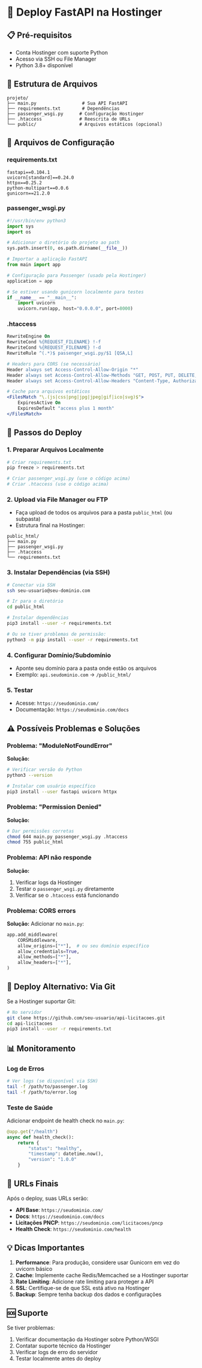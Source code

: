 # 🚀 Deploy FastAPI na Hostinger

## 📋 Pré-requisitos
- Conta Hostinger com suporte Python
- Acesso via SSH ou File Manager
- Python 3.8+ disponível

## 📁 Estrutura de Arquivos

```
projeto/
├── main.py                 # Sua API FastAPI
├── requirements.txt        # Dependências
├── passenger_wsgi.py      # Configuração Hostinger
├── .htaccess              # Reescrita de URLs
└── public/                # Arquivos estáticos (opcional)
```

## 📄 Arquivos de Configuração

### requirements.txt
```
fastapi==0.104.1
uvicorn[standard]==0.24.0
httpx==0.25.2
python-multipart==0.0.6
gunicorn==21.2.0
```

### passenger_wsgi.py
```python
#!/usr/bin/env python3
import sys
import os

# Adicionar o diretório do projeto ao path
sys.path.insert(0, os.path.dirname(__file__))

# Importar a aplicação FastAPI
from main import app

# Configuração para Passenger (usado pela Hostinger)
application = app

# Se estiver usando gunicorn localmente para testes
if __name__ == "__main__":
    import uvicorn
    uvicorn.run(app, host="0.0.0.0", port=8000)
```

### .htaccess
```apache
RewriteEngine On
RewriteCond %{REQUEST_FILENAME} !-f
RewriteCond %{REQUEST_FILENAME} !-d
RewriteRule ^(.*)$ passenger_wsgi.py/$1 [QSA,L]

# Headers para CORS (se necessário)
Header always set Access-Control-Allow-Origin "*"
Header always set Access-Control-Allow-Methods "GET, POST, PUT, DELETE, OPTIONS"
Header always set Access-Control-Allow-Headers "Content-Type, Authorization"

# Cache para arquivos estáticos
<FilesMatch "\.(js|css|png|jpg|jpeg|gif|ico|svg)$">
    ExpiresActive On
    ExpiresDefault "access plus 1 month"
</FilesMatch>
```

## 🔧 Passos do Deploy

### 1. Preparar Arquivos Localmente
```bash
# Criar requirements.txt
pip freeze > requirements.txt

# Criar passenger_wsgi.py (use o código acima)
# Criar .htaccess (use o código acima)
```

### 2. Upload via File Manager ou FTP
- Faça upload de todos os arquivos para a pasta `public_html` (ou subpasta)
- Estrutura final na Hostinger:
```
public_html/
├── main.py
├── passenger_wsgi.py  
├── .htaccess
└── requirements.txt
```

### 3. Instalar Dependências (via SSH)
```bash
# Conectar via SSH
ssh seu-usuario@seu-dominio.com

# Ir para o diretório
cd public_html

# Instalar dependências
pip3 install --user -r requirements.txt

# Ou se tiver problemas de permissão:
python3 -m pip install --user -r requirements.txt
```

### 4. Configurar Domínio/Subdomínio
- Aponte seu domínio para a pasta onde estão os arquivos
- Exemplo: `api.seudominio.com` → `/public_html/`

### 5. Testar
- Acesse: `https://seudominio.com/`
- Documentação: `https://seudominio.com/docs`

## ⚠️ Possíveis Problemas e Soluções

### Problema: "ModuleNotFoundError"
**Solução:**
```bash
# Verificar versão do Python
python3 --version

# Instalar com usuário específico
pip3 install --user fastapi uvicorn httpx
```

### Problema: "Permission Denied" 
**Solução:**
```bash
# Dar permissões corretas
chmod 644 main.py passenger_wsgi.py .htaccess
chmod 755 public_html
```

### Problema: API não responde
**Solução:**
1. Verificar logs da Hostinger
2. Testar o `passenger_wsgi.py` diretamente
3. Verificar se o `.htaccess` está funcionando

### Problema: CORS errors
**Solução:**
Adicionar no `main.py`:
```python
app.add_middleware(
    CORSMiddleware,
    allow_origins=["*"],  # ou seu domínio específico
    allow_credentials=True,
    allow_methods=["*"],
    allow_headers=["*"],
)
```

## 🔄 Deploy Alternativo: Via Git

Se a Hostinger suportar Git:

```bash
# No servidor
git clone https://github.com/seu-usuario/api-licitacoes.git
cd api-licitacoes
pip3 install --user -r requirements.txt
```

## 📊 Monitoramento

### Log de Erros
```bash
# Ver logs (se disponível via SSH)
tail -f /path/to/passenger.log
tail -f /path/to/error.log
```

### Teste de Saúde
Adicionar endpoint de health check no `main.py`:
```python
@app.get("/health")
async def health_check():
    return {
        "status": "healthy",
        "timestamp": datetime.now(),
        "version": "1.0.0"
    }
```

## 📱 URLs Finais

Após o deploy, suas URLs serão:
- **API Base**: `https://seudominio.com/`
- **Docs**: `https://seudominio.com/docs`
- **Licitações PNCP**: `https://seudominio.com/licitacoes/pncp`
- **Health Check**: `https://seudominio.com/health`

## 💡 Dicas Importantes

1. **Performance**: Para produção, considere usar Gunicorn em vez do uvicorn básico
2. **Cache**: Implemente cache Redis/Memcached se a Hostinger suportar
3. **Rate Limiting**: Adicione rate limiting para proteger a API
4. **SSL**: Certifique-se de que SSL está ativo na Hostinger
5. **Backup**: Sempre tenha backup dos dados e configurações

## 🆘 Suporte

Se tiver problemas:
1. Verificar documentação da Hostinger sobre Python/WSGI
2. Contatar suporte técnico da Hostinger
3. Verificar logs de erro do servidor
4. Testar localmente antes do deploy
